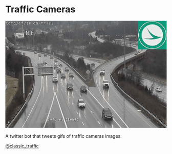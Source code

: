 # Traffic Cameras

![Traffic Cam](example.gif)

A twitter bot that tweets gifs of traffic cameras images.

[@classic_traffic](https://twitter.com/classic_traffic)
